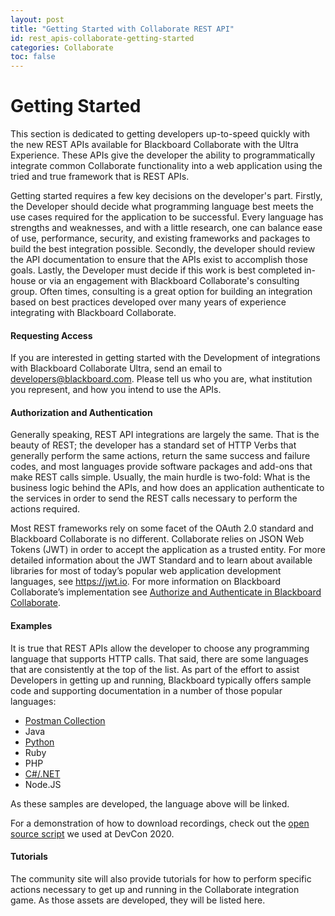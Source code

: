 ```yaml
---
layout: post
title: "Getting Started with Collaborate REST API"
id: rest_apis-collaborate-getting-started
categories: Collaborate
toc: false
---
```


# Getting Started

This section is dedicated to getting developers up-to-speed quickly with the new REST APIs available for Blackboard Collaborate with the Ultra Experience. These APIs give the developer the ability to programmatically integrate common Collaborate functionality into a web application using the tried and true framework that is REST APIs.

Getting started requires a few key decisions on the developer's part. Firstly, the Developer should decide what programming language best meets the use cases required for the application to be successful. Every language has strengths and weaknesses, and with a little research, one can balance ease of use, performance, security, and existing frameworks and packages to build the best integration possible. Secondly, the developer should review the API documentation to ensure that the APIs exist to accomplish those goals. Lastly, the Developer must decide if this work is best completed in-house or via an engagement with Blackboard Collaborate's consulting group. Often times, consulting is a great option for building an integration based on best practices developed over many years of experience integrating with Blackboard Collaborate.

#### Requesting Access

If you are interested in getting started with the Development of integrations with Blackboard Collaborate Ultra, send an email to developers@blackboard.com. Please tell us who you are, what institution you represent, and how you intend to use the APIs.

#### Authorization and Authentication

Generally speaking, REST API integrations are largely the same. That is the beauty of REST; the developer has a standard set of HTTP Verbs that generally perform the same actions, return the same success and failure codes, and most languages provide software packages and add-ons that make REST calls simple. Usually, the main hurdle is two-fold: What is the business logic behind the APIs, and how does an application authenticate to the services in order to send the REST calls necessary to perform the actions required.

Most REST frameworks rely on some facet of the OAuth 2.0 standard and Blackboard Collaborate is no different. Collaborate relies on JSON Web Tokens (JWT) in order to accept the application as a trusted entity. For more detailed information about the JWT Standard and to learn about available libraries for most of today’s popular web application development languages, see https://jwt.io. For more information on Blackboard Collaborate’s implementation see [Authorize and Authenticate in Blackboard Collaborate](/rest-apis/collaborate/security-and-tokens).

#### Examples

It is true that REST APIs allow the developer to choose any programming language that supports HTTP calls. That said, there are some languages that are consistently at the top of the list. As part of the effort to assist Developers in getting up and running, Blackboard typically offers sample code and supporting documentation in a number of those popular languages:

- [Postman Collection](https://github.com/blackboard/BBDN-Collab-Postman-REST)
- Java
- [Python](https://github.com/blackboard/BBDN-Collab-REST-Demo-Python)
- Ruby
- PHP
- [C#/.NET](https://github.com/blackboard/BBDN-Collab-REST-Demo-CSharp)
- Node.JS

As these samples are developed, the language above will be linked.

For a demonstration of how to download recordings, check out the [open source script](https://github.com/oscelot/collab-panopto) we used at DevCon 2020.

#### Tutorials

The community site will also provide tutorials for how to perform specific actions necessary to get up and running in the Collaborate integration game. As those assets are developed, they will be listed here.
